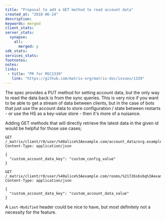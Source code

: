 ```yaml
---
title: "Proposal to add a GET method to read account data"
created_at: "2018-06-24"
description:
keywords: merged
client_stats:
server_stats:
  synapse:
    all:
      merged: y
sdk_stats:
services_stats:
footnotes:
notes:
links:
 - title: "PR for MSC1339"
   link: "https://github.com/matrix-org/matrix-doc/issues/1339"
---
```

The spec provides a PUT method for setting account data, but the only way to read the data back is from the sync queries.
This is very nice if you want to be able to get a stream of data between clients, but in the case of bots that just use the account data to store configuration / state between restarts - or use the HS as a key-value store - then it's more of a nuisance.

Adding GET methods that will directly retrieve the latest data in the given id would be helpful for those use cases;

```
GET /_matrix/client/r0/user/%40alice%3Aexample.com/account_data/org.example.custom.config
Content-Type: application/json

{
  "custom_account_data_key": "custom_config_value"
}
```
```
GET /_matrix/client/r0/user/%40alice%3Aexample.com/rooms/%21726s6s6q%3Aexample.com/account_data/org.example.custom.room.config
Content-Type: application/json

{
  "custom_account_data_key": "custom_account_data_value"
}
```

A `Last-Modified` header could be nice to have, but most definitely not a necessity for the feature.
